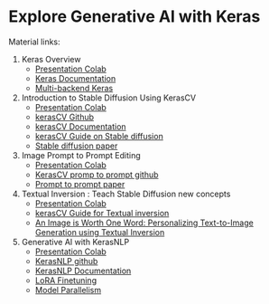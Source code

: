 # Explore Generative AI with Keras

Material links:

1. Keras Overview 
    - [Presentation Colab](https://colab.research.google.com/drive/1_hY7U0uA2e4WGR7CDJI2sdKUEmoSt_lN?usp=sharing)
    - [Keras Documentation](https://keras.io/)
    - [Multi-backend Keras](https://todo)
2. Introduction to Stable Diffusion Using KerasCV
    - [Presentation Colab](https://colab.research.google.com/drive/1eDXurtSUpisLkj1bx0m8mHUxerOLwVHg#scrollTo=-Hwvaan5zuEx)
    - [kerasCV Github](https://github.com/keras-team/keras-cv)
    - [kerasCV Documentation](https://keras.io/keras_cv/)
    - [kerasCV Guide on Stable diffusion](https://keras.io/guides/keras_cv/generate_images_with_stable_diffusion/)
    - [Stable diffusion paper](https://arxiv.org/abs/2112.10752)
3. Image Prompt to Prompt Editing
    - [Presentation Colab](https://colab.research.google.com/drive/1m_QhOpTezk1mTVZFBtyyhP2vm9KmXLgS#scrollTo=7VzPrADCeVqw)
    - [KerasCV promp to prompt github](https://github.com/miguelCalado/keras-cv)
    - [Prompt to prompt paper](https://arxiv.org/abs/2208.01626)
3. Textual Inversion : Teach Stable Diffusion new concepts
    - [Presentation Colab](https://colab.research.google.com/drive/1bTScqIY7brerWjRGedD-BQ1TN_WVNTPV#scrollTo=h0qQr-tm-Wff)
    - [kerasCV Guide for Textual inversion](https://keras.io/examples/generative/fine_tune_via_textual_inversion/)
    - [An Image is Worth One Word: Personalizing Text-to-Image Generation using Textual Inversion](https://arxiv.org/abs/2208.01618)
4. Generative AI with KerasNLP
    - [Presentation Colab](https://colab.research.google.com/drive/1_SzgRzWoFMTpWmkwC83xx7un-gJRvm_2?usp=sharing)
    - [KerasNLP github](https://github.com/keras-team/keras-nlp)
    - [KerasNLP Documentation](https://keras.io/api/keras_nlp/)
    - [LoRA Finetuning](https://keras.io/examples/nlp/parameter_efficient_finetuning_of_gpt2_with_lora/)
    - [Model Parallelism](https://colab.research.google.com/drive/1N7BTXZNU66WsfAugLh1YqXUBPo2Ry6Xh?usp=sharing)
